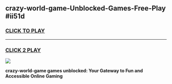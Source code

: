
## crazy-world-game-Unblocked-Games-Free-Play #ii51d
<h3>
<a href="https://us.freeplayer.one?title=crazy-world-game&ref=9M">CLICK TO PLAY</a></h3>
<hr>

<h3>
<a href="https://us.freeplayer.one?title=crazy-world-game&ref=9M">CLICK 2 PLAY</a>
  
</h3>

<a href="https://us.freeplayer.one?title=crazy-world-game&ref=9M"><img src="https://clearcache.store/games.png"></a>


**crazy-world-game games unblocked: Your Gateway to Fun and Accessible Online Gaming**
